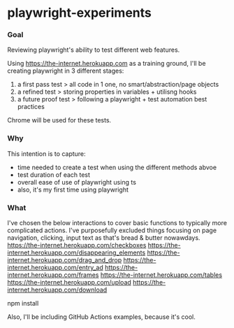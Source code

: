 # playwright-experiments

### Goal

Reviewing playwright's ability to test different web features.

Using https://the-internet.herokuapp.com as a training ground, I'll be creating playwright in 3 different stages:

1. a first pass test > all code in 1 one, no smart/abstraction/page objects
2. a refined test > storing properties in variables + utilisng hooks
3. a future proof test > following a playwright + test automation best practices

Chrome will be used for these tests.

### Why

This intention is to capture:

- time needed to create a test when using the different methods abvoe
- test duration of each test
- overall ease of use of playwright using ts
- also, it's my first time using playwright

### What

I've chosen the below interactions to cover basic functions to typically more complicated actions. I've purposefully excluded things focusing on page navigation, clicking, input text as that's bread & butter nowawdays.
https://the-internet.herokuapp.com/checkboxes
https://the-internet.herokuapp.com/disappearing_elements
https://the-internet.herokuapp.com/drag_and_drop
https://the-internet.herokuapp.com/entry_ad
https://the-internet.herokuapp.com/frames
https://the-internet.herokuapp.com/tables
https://the-internet.herokuapp.com/upload
https://the-internet.herokuapp.com/download



npm install

Also, I'll be including GitHub Actions examples, because it's cool. 
